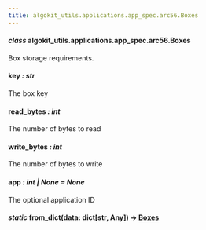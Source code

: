 ```yaml
---
title: algokit_utils.applications.app_spec.arc56.Boxes
---
```

#### *class* algokit_utils.applications.app_spec.arc56.Boxes

Box storage requirements.

#### key *: str*

The box key

#### read_bytes *: int*

The number of bytes to read

#### write_bytes *: int*

The number of bytes to write

#### app *: int | None* *= None*

The optional application ID

#### *static* from_dict(data: dict[str, Any]) → [Boxes](#algokit_utils.applications.app_spec.arc56.Boxes)